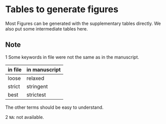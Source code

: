 # Tables to generate figures

Most Figures can be generated with the supplementary tables directly. We also put some intermediate tables here.

## Note
1 Some keywords in file were not the same as in the manuscript.

| in file | in manuscript|
|-- | --|
| loose | relaxed |
| strict | stringent |
| best | strictest |

The other terms should be easy to understand.

2 `NA`: not available.
